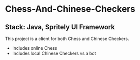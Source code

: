 # Chess-And-Chinese-Checkers
Stack: Java, Spritely UI Framework
-
This project is a client for both Chess and Chinese Checkers.
* Includes online Chess
* Includes local Chinese Checkers vs a bot

